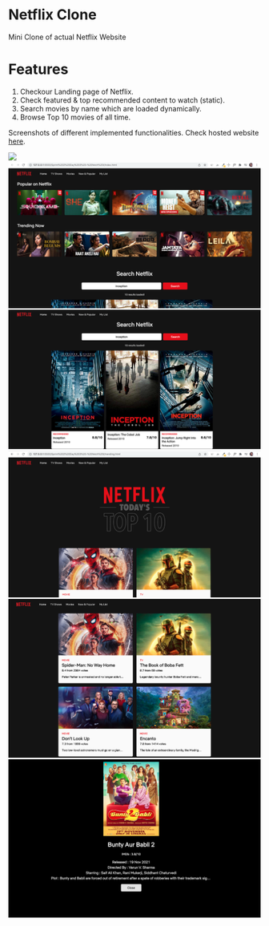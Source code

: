 # Netflix Clone
Mini Clone of actual Netflix Website

# Features

1. Checkour Landing page of Netflix.
2. Check featured & top recommended content to watch (static).
3. Search movies by name which are loaded dynamically.
4. Browse Top 10 movies of all time.

Screenshots of different implemented functionalities. Check hosted website [here](https://vibrantachintya.github.io/netflix-clone/).

![](https://raw.githubusercontent.com/vibrantachintya/netflix-clone/main/images/netflix_screenshot1.png)
![](https://raw.githubusercontent.com/vibrantachintya/netflix-clone/main/images/netflix_screenshot2.png)
![](https://raw.githubusercontent.com/vibrantachintya/netflix-clone/main/images/netflix_screenshot3.png)
![](https://raw.githubusercontent.com/vibrantachintya/netflix-clone/main/images/netflix_screenshot4.png)
![](https://raw.githubusercontent.com/vibrantachintya/netflix-clone/main/images/netflix_screenshot5.png)
![](https://raw.githubusercontent.com/vibrantachintya/netflix-clone/main/images/netflix_screenshot6.png)
